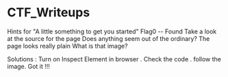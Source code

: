 # CTF_Writeups

Hints for "A little something to get you started"
Flag0 -- Found
Take a look at the source for the page
Does anything seem out of the ordinary?
The page looks really plain
What is that image?

Solutions :
Turn on Inspect Element in browser .
Check the code .
follow the image.
Got it !!!
